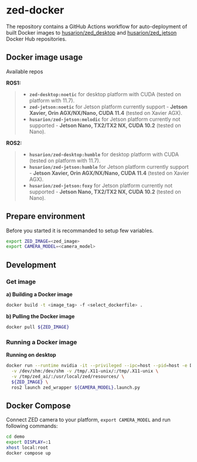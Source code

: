 # zed-docker

The repository contains a GitHub Actions workflow for auto-deployment of built Docker images to [husarion/zed_desktop](https://hub.docker.com/r/husarion/zed-desktop) and [husarion/zed_jetson](https://hub.docker.com/r/husarion/zed-jetson) Docker Hub repositories.

## Docker image usage

Available repos

**ROS1:**
> - **`zed-desktop:noetic`** for desktop platform with CUDA (tested on platform with 11.7).
> - **`zed-jetson:noetic`** for Jetson platform currently support - **Jetson Xavier, Orin AGX/NX/Nano, CUDA 11.4** (tested on Xavier AGX).
> - **`husarion/zed-jetson:melodic`** for Jetson platform currently not supported - **Jetson Nano, TX2/TX2 NX, CUDA 10.2** (tested on Nano).

**ROS2:**
> - **`husarion/zed-desktop:humble`** for desktop platform with CUDA (tested on platform with 11.7).
> - **`husarion/zed-jetson:humble`** for Jetson platform currently support - **Jetson Xavier, Orin AGX/NX/Nano, CUDA 11.4** (tested on Xavier AGX).
> - **`husarion/zed-jetson:foxy`** for Jetson platform currently not supported - **Jetson Nano, TX2/TX2 NX, CUDA 10.2** (tested on Nano).

## Prepare environment

Before you started it is recommanded to setup few variables.

```bash
export ZED_IMAGE=<zed_image>
export CAMERA_MODEL=<camera_model>
```

## Development

### Get image
**a) Building a Docker image**

```bash
docker build -t <image_tag> -f <select_dockerfile> .
```
**b) Pulling the Docker image**

```bash
docker pull ${ZED_IMAGE}
```

### Running a Docker image

**Running on desktop**

```bash
docker run --runtime nvidia -it --privileged --ipc=host --pid=host -e DISPLAY \
  -v /dev/shm:/dev/shm -v /tmp/.X11-unix/:/tmp/.X11-unix \
  -v /tmp/zed_ai/:/usr/local/zed/resources/ \
  ${ZED_IMAGE} \
  ros2 launch zed_wrapper ${CAMERA_MODEL}.launch.py
```

## Docker Compose

Connect ZED camera to your platform, `export CAMERA_MODEL` and run following commands:

```bash
cd demo
export DISPLAY=:1
xhost local:root
docker compose up
```
